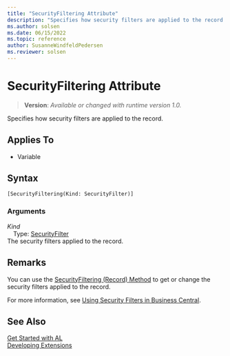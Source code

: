 ```yaml
---
title: "SecurityFiltering Attribute"
description: "Specifies how security filters are applied to the record."
ms.author: solsen
ms.date: 06/15/2022
ms.topic: reference
author: SusanneWindfeldPedersen
ms.reviewer: solsen
---
```

[//]: # (START>DO_NOT_EDIT)
[//]: # (IMPORTANT:Do not edit any of the content between here and the END>DO_NOT_EDIT.)
[//]: # (Any modifications should be made in the .xml files in the ModernDev repo.)

# SecurityFiltering Attribute
> **Version**: _Available or changed with runtime version 1.0._

Specifies how security filters are applied to the record.


## Applies To

- Variable


## Syntax

```AL
[SecurityFiltering(Kind: SecurityFilter)]
```

### Arguments
*Kind*  
&emsp;Type: [SecurityFilter](../methods-auto/securityfilter/securityfilter-option.md)  
The security filters applied to the record.  

[//]: # (IMPORTANT: END>DO_NOT_EDIT)

## Remarks 

You can use the [SecurityFiltering (Record) Method](../methods-auto/record/record-securityfiltering-method.md) to get or change the security filters applied to the record.

For more information, see [Using Security Filters in Business Central](../../security/security-filters.md).


## See Also  
[Get Started with AL](../devenv-get-started.md)  
[Developing Extensions](../devenv-dev-overview.md)  